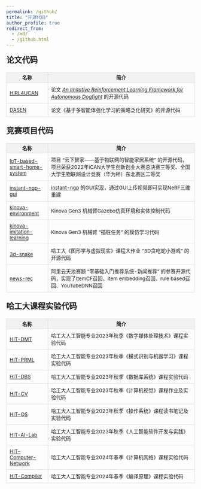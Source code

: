 ```yaml
---
permalink: /github/
title: "开源代码"
author_profile: true
redirect_from: 
  - /md/
  - /github.html
---
```


<style>
.awards-table {
    width: 100%;
    border-collapse: collapse;
    margin: 20px 0;
    font-size: 0.95em;
}
.awards-table th, 
/* .awards-table tr:first-child th {
  background-color: #F6F8FA;
  border: 1px solid #D1D9E0;
}
.awards-table td {
    width: 19%;
    padding: 8px;
    border: 1px solid #D1D9E0;
    background-color: #FFFFFF;
    text-align: left;
} */
.awards-table tr:first-child th {
  background-color: #f2f2f2;
  border: 1px solid #ddd;
}
.awards-table td {
    width: 19%;
    padding: 8px;
    border: 1px solid #ddd;
    text-align: left;
}
/* 设置第一列的宽度 */
.awards-table th:nth-child(1), 
.awards-table td:nth-child(1) {
    width: 22%;
}

/* 设置第二列的宽度 */
.awards-table th:nth-child(2), 
.awards-table td:nth-child(2) {
    width: 78%;
}

</style>

<!-- <h2 style="margin-top: 15px;">目录</h2>
- [目录](#目录)
- [论文开源代码](#论文代码)
- [竞赛开源代码](#竞赛代码)
- [哈工大课程实验代码](#哈工大课程实验代码) -->


<h2 style="margin-top: 15px;">论文代码</h2>

<table class="awards-table">
    <tr>
      <th>名称</th><th>简介</th>
    </tr>
    <tr>
      <td>  <a href="https://github.com/zrc0622/HIRL4UCAV" target="_blank">HIRL4UCAN</a> </td> 
      <td> 论文 <i><a href="https://arxiv.org/abs/2406.11562" target="_blank">An Imitative Reinforcement Learning Framework for Autonomous Dogfight</a></i> 的开源代码 </td>
    </tr>
    <tr>
      <td>  <a href="https://github.com/zrc0622/DASEN" target="_blank">DASEN</a> </td> 
      <td> 论文《基于多智能体强化学习的策略泛化研究》的开源代码</td>
      <!-- 包括动态智能体技能抽取网络（DASEN）和技能增强的QMIX算法（SE-QMIX）的实现 -->
    </tr>
</table>

<h2 style="margin-top: 15px;">竞赛项目代码</h2>

<table class="awards-table">
    <tr>
      <th>名称</th><th>简介</th>
    </tr>
    <tr>
      <td>  <a href="https://github.com/zrc0622/IoT-based-smart-home-system" target="_blank">IoT-based-smart-home-system</a> </td> 
      <td> 项目 “云下智家——基于物联网的智能家居系统” 的开源代码，项目荣获2022年iCAN大学生创新创业大赛总决赛三等奖、全国大学生物联网设计竞赛（华为杯）东北赛区二等奖 </td>
    </tr>
    <tr>
      <td> <a href="https://github.com/zrc0622/instant-ngp-gui" target="_blank">instant-ngp-gui</a> </td> 
      <td> <a href="https://github.com/NVlabs/instant-ngp" target="_blank">instant-ngp</a> 的GUI实现，通过GUI上传视频即可实现NeRF三维重建 </td>
    </tr>
    <tr>
      <td> <a href="https://github.com/zrc0622/kinova-environment" target="_blank">kinova-environment</a> </td> 
      <td> Kinova Gen3 机械臂Gazebo仿真环境和实体控制代码 </td>
    </tr>
    <tr>
      <td> <a href="https://github.com/zrc0622/kinova-imitation-learning" target="_blank">kinova-imitation-learning</a> </td> 
      <td> Kinova Gen3 机械臂 “插桩任务” 的模仿学习代码 </td>
    </tr>
    <tr>
      <td> <a href="https://github.com/zrc0622/3d-snake" target="_blank">3d-snake</a> </td> 
      <td> 哈工大《图形学与虚拟现实》课程大作业 “3D贪吃蛇小游戏” 的开源代码 </td>
    </tr>
    <tr>
      <td> <a href="https://github.com/zrc0622/news-rec" target="_blank">news-rec</a> </td> 
      <td> 阿里云天池赛题 “零基础入门推荐系统-新闻推荐” 的参赛开源代码，实现了ItemCF召回、item embedding召回、rule based召回、YouTubeDNN召回</td>
    </tr>
</table>

<h2 style="margin-top: 15px;">哈工大课程实验代码</h2>

<table class="awards-table">
    <tr>
      <th>名称</th><th>简介</th>
    </tr>
    <tr>
      <td>  <a href="https://github.com/zrc0622/HIT-DMT" target="_blank">HIT-DMT</a> </td> 
      <td> 哈工大人工智能专业2023年秋季《数字媒体处理技术》课程实验代码 </td>
    </tr>
    <tr>
      <td>  <a href="https://github.com/zrc0622/HIT-PRML" target="_blank">HIT-PRML</a> </td> 
      <td> 哈工大人工智能专业2023年秋季《模式识别与机器学习》课程实验代码 </td>
    </tr>
    <tr>
      <td>  <a href="https://github.com/zrc0622/HIT-DBS" target="_blank">HIT-DBS</a> </td> 
      <td> 哈工大人工智能专业2023年秋季《数据库系统》课程实验代码 </td>
    </tr>
    <tr>
      <td>  <a href="https://github.com/zrc0622/HIT-CV" target="_blank">HIT-CV</a> </td> 
      <td> 哈工大人工智能专业2023年秋季《计算机视觉》课程作业及实验代码 </td>
    </tr>
    <tr>
      <td>  <a href="https://github.com/zrc0622/HIT-OS" target="_blank">HIT-OS</a> </td> 
      <td> 哈工大人工智能专业2023年秋季《操作系统》课程读书笔记及实验代码 </td>
    </tr>
    <tr>
      <td>  <a href="https://github.com/zrc0622/HIT-AI-Lab" target="_blank">HIT-AI-Lab</a> </td> 
      <td> 哈工大人工智能专业2023年秋季《人工智能软件开发与实践》实验代码 </td>
    </tr>
    <tr>
      <td>  <a href="https://github.com/zrc0622/HIT-Computer-Network" target="_blank">HIT-Computer-Network</a> </td> 
      <td> 哈工大人工智能专业2024年春季《计算机网络》课程实验代码 </td>
    </tr>
    <tr>
      <td>  <a href="https://github.com/zrc0622/HIT-Compiler" target="_blank">HIT-Compiler</a> </td> 
      <td> 哈工大人工智能专业2024年春季《编译原理》课程实验代码 </td>
    </tr>
</table>